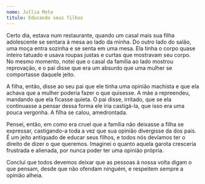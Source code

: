 ```yaml
---
nome: Jullia Mota
titulo: Educando seus filhos
---
```


Certo dia, estava num restaurante, quando um casal mais sua filha adolescente se sentara à mesa ao lado da minha. Do outro lado do salão, uma moça entra sozinha e se senta em uma mesa. Ela tinha o corpo quase inteiro tatuado e usava roupas justas e curtas que mostravam seu corpo. No mesmo momento, notei que o casal da família ao lado mostrou reprovação, e o pai disse que era um absurdo que uma mulher se comportasse daquele jeito.

A filha, então, disse ao seu pai que ele tinha uma opinião machista e que ela achava que a mulher poderia fazer o que quisesse. A mãe a repreendeu, mandando que ela ficasse quieta. O pai disse, irritado, que se ela continuasse a pensar dessa forma ele iria castigá-la, que isso era uma pouca vergonha. A filha se calou, amedrontada.

Pensei, então, em como era cruel que a família não deixasse a filha se expressar, castigando-a toda a vez que sua opinião divergisse da dos pais. É um jeito antiquado de educar seus filhos, e todos nós devíamos ter o direito de dizer o que queremos. Imaginei o quanto aquela garota cresceria frustrada e alienada, por nunca poder ter uma opinião própria.

Concluí que todos devemos deixar que as pessoas à nossa volta digam o que pensam, desde que não ofendam ninguém, e respeitem sempre a opinião alheia.

